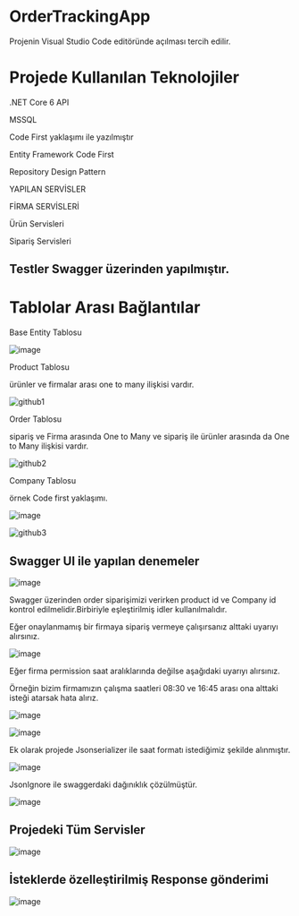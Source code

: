 # OrderTrackingApp
Projenin Visual Studio Code editöründe açılması tercih edilir.

<h1>Projede Kullanılan Teknolojiler</h1>

.NET Core 6 API

MSSQL

Code First yaklaşımı ile yazılmıştır

Entity Framework Code First

Repository Design Pattern

YAPILAN SERVİSLER

FİRMA SERVİSLERİ

Ürün Servisleri

Sipariş Servisleri

<h2>Testler Swagger üzerinden yapılmıştır.</h2>

<h1>Tablolar Arası Bağlantılar</h1>

Base Entity Tablosu

![image](https://user-images.githubusercontent.com/107768783/211156805-f4bda4a2-695a-4161-ab70-7d6dd2bda6a3.png)

Product Tablosu

ürünler ve firmalar arası one to many ilişkisi vardır.

![github1](https://user-images.githubusercontent.com/107768783/211156641-f239e8f7-c1f7-47fa-9a07-9303e1043675.JPG)

Order Tablosu

sipariş ve Firma arasında One to Many ve sipariş ile ürünler arasında da One to Many ilişkisi vardır.

![github2](https://user-images.githubusercontent.com/107768783/211156708-d252aa10-b956-496f-99a8-f9cdcbfb7526.JPG)

Company Tablosu

örnek Code first yaklaşımı.

![image](https://user-images.githubusercontent.com/107768783/211157049-fe7a2b86-5ead-4d77-86d4-d8b622b3797b.png)

![github3](https://user-images.githubusercontent.com/107768783/211156744-667e71ac-c3a2-409e-a132-cd7106644295.JPG)

<h2>Swagger UI ile yapılan denemeler</h2>

![image](https://user-images.githubusercontent.com/107768783/211157120-1b7a0d7c-a4b9-4b44-a2b3-18482592a9eb.png)

Swagger üzerinden order siparişimizi verirken product id ve Company id kontrol edilmelidir.Birbiriyle eşleştirilmiş idler kullanılmalıdır.

Eğer onaylanmamış bir firmaya sipariş vermeye çalışırsanız alttaki uyarıyı alırsınız.

![image](https://user-images.githubusercontent.com/107768783/211157186-0a583fbf-fd7d-44c3-a218-bea25d236574.png)

Eğer firma permission saat aralıklarında değilse aşağıdaki uyarıyı alırsınız.

Örneğin bizim firmamızın çalışma saatleri 08:30 ve 16:45 arası ona alttaki isteği atarsak hata alırız.

![image](https://user-images.githubusercontent.com/107768783/211157304-146651bc-f65e-4cc8-8328-887854d57c23.png)


![image](https://user-images.githubusercontent.com/107768783/211157273-326b5519-5c7c-401d-ac0f-8c2ca81c1bbf.png)

Ek olarak projede Jsonserializer ile saat formatı istediğimiz şekilde alınmıştır.

![image](https://user-images.githubusercontent.com/107768783/211157325-420bb93e-5689-40cc-9aa1-47ac6044ee2d.png)

JsonIgnore ile swaggerdaki dağınıklık çözülmüştür.

![image](https://user-images.githubusercontent.com/107768783/211157493-393c8ca3-ec25-4b7b-9d8c-ee751bbf3b2d.png)

<h2>Projedeki Tüm Servisler</h2>

![image](https://user-images.githubusercontent.com/107768783/211157503-7777200a-2222-45c0-9ef9-46a1ed713eff.png)

<h2>İsteklerde özelleştirilmiş Response gönderimi</h2>

![image](https://user-images.githubusercontent.com/107768783/211157689-ac5eb467-9b9d-4b5c-b9aa-241b6664ecbe.png)





